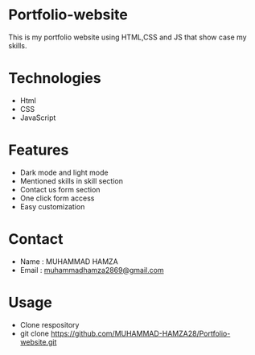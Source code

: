 # Portfolio-website
This is my portfolio website using HTML,CSS and JS that show case my skills.

# Technologies
+ Html
+ CSS
+ JavaScript

# Features
+ Dark mode and light mode
+ Mentioned skills in skill section
+ Contact us form section
+ One click form access
+ Easy customization

# Contact
+ Name : MUHAMMAD HAMZA
+ Email : muhammadhamza2869@gmail.com

# Usage
+ Clone respository
+ git clone https://github.com/MUHAMMAD-HAMZA28/Portfolio-website.git
  


